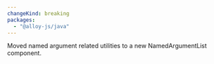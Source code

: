 ```yaml
---
changeKind: breaking
packages:
  - "@alloy-js/java"
---
```


Moved named argument related utilities to a new NamedArgumentList component.
